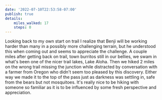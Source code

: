 ```yaml
---
date: '2022-07-10T22:53:58-07:00'
publish: true
details:
    miles_walked: 17
    steps: 0
---
```

Looking back to my own start on trail I realize that Benji will be working harder than many in a possibly more challenging terrain, but he understood this when coming out and seems to appreciate the challenge. A couple miles after getting back on trail, town burritos still in our bellies, we swam in what's been one of the nicer trail lakes, Lake Aloha. Then we hiked 2 miles on the wrong trail missing the junction while distracted by conversation with a farmer from Oregon who didn't seem too pleased by this discovery. Either way we made it to the top of the pass just as darkness was settling in, safe from the bears but not mosquitoes. It's really nice to be hiking with someone so familiar as it is to be influenced by some fresh perspective and appreciation.